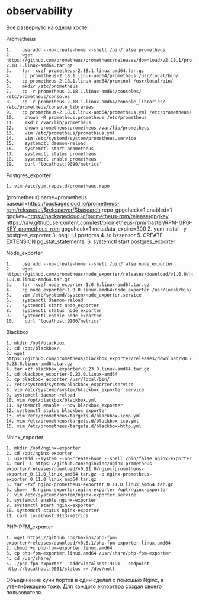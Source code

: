 # observability

Все развернуто на одном хосте.

Prometheus

    1.    useradd --no-create-home --shell /bin/false prometheus
    2.    wget https://github.com/prometheus/prometheus/releases/download/v2.18.1/prometheus-2.18.1.linux-amd64.tar.gz
    3.    tar -xvzf prometheus-2.18.1.linux-amd64.tar.gz
    4.    cp prometheus-2.18.1.linux-amd64/prometheus /usr/local/bin/
    5.    cp prometheus-2.18.1.linux-amd64/promtool /usr/local/bin/
    6.    mkdir /etc/prometheus
    7.    cp -r prometheus-2.18.1.linux-amd64/consoles/ /etc/prometheus/consoles
    8.    cp -r prometheus-2.18.1.linux-amd64/console_libraries/ /etc/prometheus/console_libraries
    9.    cp prometheus-2.18.1.linux-amd64/prometheus.yml /etc/prometheus/
    10.    chown -R prometheus:prometheus /etc/prometheus
    11.    mkdir /var/lib/prometheus
    12.    chown prometheus:prometheus /var/lib/prometheus
    13.    vim /etc/prometheus/prometheus.yml
    14.    vim /etc/systemd/system/prometheus.service
    15.    systemctl daemon-reload
    16.    systemctl start prometheus
    17.    systemctl status prometheus
    18.    systemctl enable prometheus
    19.    curl 'localhost:9090/metrics'

Postgres_exporter

    1. vim /etc/yum.repos.d/prometheus.repo
[prometheus]
name=prometheus
baseurl=https://packagecloud.io/prometheus-rpm/release/el/$releasever/$basearch
repo_gpgcheck=1
enabled=1
gpgkey=https://packagecloud.io/prometheus-rpm/release/gpgkey
       https://raw.githubusercontent.com/lest/prometheus-rpm/master/RPM-GPG-KEY-prometheus-rpm
gpgcheck=1
metadata_expire=300
    2. yum install -y postgres_exporter
    3. psql -U postgres
    4. \c bzsensor
    5. CREATE EXTENSION pg_stat_statements;
    6. systemctl start postgres_exporter

Node_exporter

    1.    useradd --no-create-home --shell /bin/false node_exporter
    2.    wget https://github.com/prometheus/node_exporter/releases/download/v1.0.0/node_exporter-1.0.0.linux-amd64.tar.gz
    3.    tar -xvzf node_exporter-1.0.0.linux-amd64.tar.gz
    4.    cp node_exporter-1.0.0.linux-amd64/node_exporter /usr/local/bin/
    5.    vim /etc/systemd/system/node_exporter.service
    6.    systemctl daemon-reload
    7.    systemctl start node_exporter
    8.    systemctl status node_exporter
    9.    systemctl enable node_exporter
    10.    curl 'localhost:9100/metrics'

Blackbox

    1. mkdir /opt/blackbox
    2. cd /opt/blackbox/
    3. wget https://github.com/prometheus/blackbox_exporter/releases/download/v0.23.0/blackbox_exporter-0.23.0.linux-amd64.tar.gz
    4. tar xzf blackbox_exporter-0.23.0.linux-amd64.tar.gz
    5. cd blackbox_exporter-0.23.0.linux-amd64
    6. cp blackbox_exporter /usr/local/bin/
    7. /etc/systemd/system/blackbox_exporter.service
    8. vim /etc/systemd/system/blackbox_exporter.service
    9. systemctl daemon-reload
    10. vim /opt/blackbox/blackbox.yml
    11. systemctl enable --now blackbox_exporter
    12. systemctl status blackbox_exporter
    13. vim /etc/prometheus/targets.d/blackbox-icmp.yml
    14. vim /etc/prometheus/targets.d/blackbox-tcp.yml
    15. vim /etc/prometheus/targets.d/blackbox-http.yml

Nhinx_exporter

    1. mkdir /opt/nginx-exporter
    2. cd /opt/nginx-exporter
    3. useradd --system --no-create-home --shell /bin/false nginx-exporter
    4. curl -L https://github.com/nginxinc/nginx-prometheus-exporter/releases/download/v0.11.0/nginx-prometheus-exporter_0.11.0_linux_amd64.tar.gz -o nginx-prometheus-exporter_0.11.0_linux_amd64.tar.gz
    5. tar -zxf nginx-prometheus-exporter_0.11.0_linux_amd64.tar.gz
    6. chown -R nginx-exporter:nginx-exporter /opt/nginx-exporter
    7. vim /etc/systemd/system/nginx-exporter.service
    8. systemctl enable nginx-exporter
    9. systemctl start nginx-exporter
    10. systemctl status nginx-exporter
    11. curl localhost:9113/metrics

PHP-PFM_exporter

    1. wget https://github.com/bakins/php-fpm-exporter/releases/download/v0.6.1/php-fpm-exporter.linux.amd64
    2. chmod +x php-fpm-exporter.linux.amd64
    3. cp php-fpm-exporter.linux.amd64 /usr/share/php-fpm-exporter
    4. cd /usr/share/
    5. ./php-fpm-exporter --addr=localhost:9191 --endpoint http://localhost:9001/status >> /dev/null

Объединение кучи портов в один сделал с помощью Nginx, а утентификацию тоже. Для каждого экпортера создал своего пользователя.
